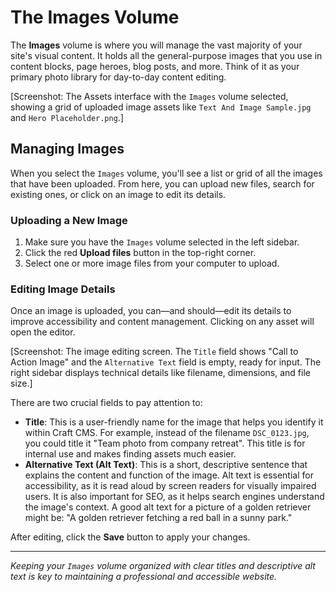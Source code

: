# The Images Volume

The **Images** volume is where you will manage the vast majority of your site's visual content. It holds all the general-purpose images that you use in content blocks, page heroes, blog posts, and more. Think of it as your primary photo library for day-to-day content editing.

[Screenshot: The Assets interface with the `Images` volume selected, showing a grid of uploaded image assets like `Text And Image Sample.jpg` and `Hero Placeholder.png`.]

## Managing Images

When you select the `Images` volume, you'll see a list or grid of all the images that have been uploaded. From here, you can upload new files, search for existing ones, or click on an image to edit its details.

### Uploading a New Image

1.  Make sure you have the `Images` volume selected in the left sidebar.
2.  Click the red **Upload files** button in the top-right corner.
3.  Select one or more image files from your computer to upload.

### Editing Image Details

Once an image is uploaded, you can—and should—edit its details to improve accessibility and content management. Clicking on any asset will open the editor.

[Screenshot: The image editing screen. The `Title` field shows "Call to Action Image" and the `Alternative Text` field is empty, ready for input. The right sidebar displays technical details like filename, dimensions, and file size.]

There are two crucial fields to pay attention to:

-   **Title**: This is a user-friendly name for the image that helps you identify it within Craft CMS. For example, instead of the filename `DSC_0123.jpg`, you could title it "Team photo from company retreat". This title is for internal use and makes finding assets much easier.
-   **Alternative Text (Alt Text)**: This is a short, descriptive sentence that explains the content and function of the image. Alt text is essential for accessibility, as it is read aloud by screen readers for visually impaired users. It is also important for SEO, as it helps search engines understand the image's context. A good alt text for a picture of a golden retriever might be: "A golden retriever fetching a red ball in a sunny park."

After editing, click the **Save** button to apply your changes.

---

*Keeping your `Images` volume organized with clear titles and descriptive alt text is key to maintaining a professional and accessible website.*